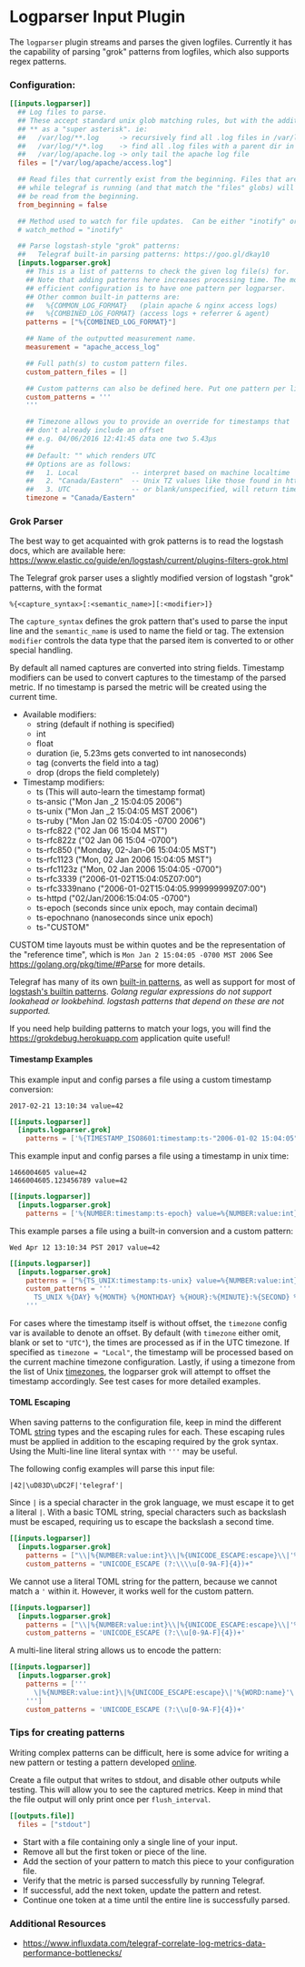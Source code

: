 # Logparser Input Plugin

The `logparser` plugin streams and parses the given logfiles. Currently it
has the capability of parsing "grok" patterns from logfiles, which also supports
regex patterns.

### Configuration:

```toml
[[inputs.logparser]]
  ## Log files to parse.
  ## These accept standard unix glob matching rules, but with the addition of
  ## ** as a "super asterisk". ie:
  ##   /var/log/**.log     -> recursively find all .log files in /var/log
  ##   /var/log/*/*.log    -> find all .log files with a parent dir in /var/log
  ##   /var/log/apache.log -> only tail the apache log file
  files = ["/var/log/apache/access.log"]

  ## Read files that currently exist from the beginning. Files that are created
  ## while telegraf is running (and that match the "files" globs) will always
  ## be read from the beginning.
  from_beginning = false

  ## Method used to watch for file updates.  Can be either "inotify" or "poll".
  # watch_method = "inotify"

  ## Parse logstash-style "grok" patterns:
  ##   Telegraf built-in parsing patterns: https://goo.gl/dkay10
  [inputs.logparser.grok]
    ## This is a list of patterns to check the given log file(s) for.
    ## Note that adding patterns here increases processing time. The most
    ## efficient configuration is to have one pattern per logparser.
    ## Other common built-in patterns are:
    ##   %{COMMON_LOG_FORMAT}   (plain apache & nginx access logs)
    ##   %{COMBINED_LOG_FORMAT} (access logs + referrer & agent)
    patterns = ["%{COMBINED_LOG_FORMAT}"]

    ## Name of the outputted measurement name.
    measurement = "apache_access_log"

    ## Full path(s) to custom pattern files.
    custom_pattern_files = []

    ## Custom patterns can also be defined here. Put one pattern per line.
    custom_patterns = '''
    '''

    ## Timezone allows you to provide an override for timestamps that
    ## don't already include an offset
    ## e.g. 04/06/2016 12:41:45 data one two 5.43µs
    ##
    ## Default: "" which renders UTC
    ## Options are as follows:
    ##   1. Local             -- interpret based on machine localtime
    ##   2. "Canada/Eastern"  -- Unix TZ values like those found in https://en.wikipedia.org/wiki/List_of_tz_database_time_zones
    ##   3. UTC               -- or blank/unspecified, will return timestamp in UTC
    timezone = "Canada/Eastern"
```

### Grok Parser

The best way to get acquainted with grok patterns is to read the logstash docs,
which are available here:
  https://www.elastic.co/guide/en/logstash/current/plugins-filters-grok.html

The Telegraf grok parser uses a slightly modified version of logstash "grok"
patterns, with the format

```
%{<capture_syntax>[:<semantic_name>][:<modifier>]}
```

The `capture_syntax` defines the grok pattern that's used to parse the input
line and the `semantic_name` is used to name the field or tag.  The extension
`modifier` controls the data type that the parsed item is converted to or
other special handling.

By default all named captures are converted into string fields.
Timestamp modifiers can be used to convert captures to the timestamp of the
parsed metric.  If no timestamp is parsed the metric will be created using the
current time.

- Available modifiers:
  - string   (default if nothing is specified)
  - int
  - float
  - duration (ie, 5.23ms gets converted to int nanoseconds)
  - tag      (converts the field into a tag)
  - drop     (drops the field completely)
- Timestamp modifiers:
  - ts               (This will auto-learn the timestamp format)
  - ts-ansic         ("Mon Jan \_2 15:04:05 2006")
  - ts-unix          ("Mon Jan \_2 15:04:05 MST 2006")
  - ts-ruby          ("Mon Jan 02 15:04:05 -0700 2006")
  - ts-rfc822        ("02 Jan 06 15:04 MST")
  - ts-rfc822z       ("02 Jan 06 15:04 -0700")
  - ts-rfc850        ("Monday, 02-Jan-06 15:04:05 MST")
  - ts-rfc1123       ("Mon, 02 Jan 2006 15:04:05 MST")
  - ts-rfc1123z      ("Mon, 02 Jan 2006 15:04:05 -0700")
  - ts-rfc3339       ("2006-01-02T15:04:05Z07:00")
  - ts-rfc3339nano   ("2006-01-02T15:04:05.999999999Z07:00")
  - ts-httpd         ("02/Jan/2006:15:04:05 -0700")
  - ts-epoch         (seconds since unix epoch, may contain decimal)
  - ts-epochnano     (nanoseconds since unix epoch)
  - ts-"CUSTOM"

CUSTOM time layouts must be within quotes and be the representation of the
"reference time", which is `Mon Jan 2 15:04:05 -0700 MST 2006`
See https://golang.org/pkg/time/#Parse for more details.

Telegraf has many of its own [built-in patterns](./grok/patterns/influx-patterns),
as well as support for most of
[logstash's builtin patterns](https://github.com/logstash-plugins/logstash-patterns-core/blob/master/patterns/grok-patterns).
_Golang regular expressions do not support lookahead or lookbehind.
logstash patterns that depend on these are not supported._

If you need help building patterns to match your logs,
you will find the https://grokdebug.herokuapp.com application quite useful!

#### Timestamp Examples

This example input and config parses a file using a custom timestamp conversion:

```
2017-02-21 13:10:34 value=42
```

```toml
[[inputs.logparser]]
  [inputs.logparser.grok]
    patterns = ['%{TIMESTAMP_ISO8601:timestamp:ts-"2006-01-02 15:04:05"} value=%{NUMBER:value:int}']
```

This example input and config parses a file using a timestamp in unix time:

```
1466004605 value=42
1466004605.123456789 value=42
```

```toml
[[inputs.logparser]]
  [inputs.logparser.grok]
    patterns = ['%{NUMBER:timestamp:ts-epoch} value=%{NUMBER:value:int}']
```

This example parses a file using a built-in conversion and a custom pattern:

```
Wed Apr 12 13:10:34 PST 2017 value=42
```

```toml
[[inputs.logparser]]
  [inputs.logparser.grok]
	patterns = ["%{TS_UNIX:timestamp:ts-unix} value=%{NUMBER:value:int}"]
    custom_patterns = '''
      TS_UNIX %{DAY} %{MONTH} %{MONTHDAY} %{HOUR}:%{MINUTE}:%{SECOND} %{TZ} %{YEAR}
    '''
```

For cases where the timestamp itself is without offset, the `timezone` config var is available
to denote an offset. By default (with `timezone` either omit, blank or set to `"UTC"`), the times
are processed as if in the UTC timezone. If specified as `timezone = "Local"`, the timestamp
will be processed based on the current machine timezone configuration. Lastly, if using a
timezone from the list of Unix [timezones](https://en.wikipedia.org/wiki/List_of_tz_database_time_zones), the logparser grok will attempt to offset
the timestamp accordingly. See test cases for more detailed examples.

#### TOML Escaping

When saving patterns to the configuration file, keep in mind the different TOML
[string](https://github.com/toml-lang/toml#string) types and the escaping
rules for each.  These escaping rules must be applied in addition to the
escaping required by the grok syntax.  Using the Multi-line line literal
syntax with `'''` may be useful.

The following config examples will parse this input file:

```
|42|\uD83D\uDC2F|'telegraf'|
```

Since `|` is a special character in the grok language, we must escape it to
get a literal `|`.  With a basic TOML string, special characters such as
backslash must be escaped, requiring us to escape the backslash a second time.

```toml
[[inputs.logparser]]
  [inputs.logparser.grok]
    patterns = ["\\|%{NUMBER:value:int}\\|%{UNICODE_ESCAPE:escape}\\|'%{WORD:name}'\\|"]
    custom_patterns = "UNICODE_ESCAPE (?:\\\\u[0-9A-F]{4})+"
```

We cannot use a literal TOML string for the pattern, because we cannot match a
`'` within it.  However, it works well for the custom pattern.
```toml
[[inputs.logparser]]
  [inputs.logparser.grok]
    patterns = ["\\|%{NUMBER:value:int}\\|%{UNICODE_ESCAPE:escape}\\|'%{WORD:name}'\\|"]
    custom_patterns = 'UNICODE_ESCAPE (?:\\u[0-9A-F]{4})+'
```

A multi-line literal string allows us to encode the pattern:
```toml
[[inputs.logparser]]
  [inputs.logparser.grok]
    patterns = ['''
	  \|%{NUMBER:value:int}\|%{UNICODE_ESCAPE:escape}\|'%{WORD:name}'\|
	''']
    custom_patterns = 'UNICODE_ESCAPE (?:\\u[0-9A-F]{4})+'
```

### Tips for creating patterns

Writing complex patterns can be difficult, here is some advice for writing a
new pattern or testing a pattern developed [online](https://grokdebug.herokuapp.com).

Create a file output that writes to stdout, and disable other outputs while
testing.  This will allow you to see the captured metrics.  Keep in mind that
the file output will only print once per `flush_interval`.

```toml
[[outputs.file]]
  files = ["stdout"]
```

- Start with a file containing only a single line of your input.
- Remove all but the first token or piece of the line.
- Add the section of your pattern to match this piece to your configuration file.
- Verify that the metric is parsed successfully by running Telegraf.
- If successful, add the next token, update the pattern and retest.
- Continue one token at a time until the entire line is successfully parsed.

### Additional Resources

- https://www.influxdata.com/telegraf-correlate-log-metrics-data-performance-bottlenecks/
